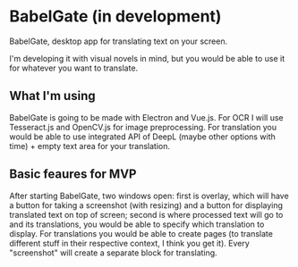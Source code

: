 # BabelGate (in development)

BabelGate, desktop app for translating text on your screen.

I'm developing it with visual novels in mind, but you would be able to use it for whatever you want to translate.

## What I'm using

BabelGate is going to be made with Electron and Vue.js. For OCR I will use Tesseract.js and OpenCV.js for image preprocessing.
For translation you would be able to use integrated API of DeepL (maybe other options with time) + empty text area for your translation.

## Basic feaures for MVP

After starting BabelGate, two windows open: first is overlay, which will have a button for taking a screenshot (with resizing) and a button for displaying translated text on top of screen; second is where processed text will go to and its translations, you would be able to specify which translation to display. For translations you would be able to create pages (to translate different stuff in their respective context, I think you get it). Every "screenshot" will create a separate block for translating.
